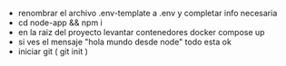 - renombrar el archivo .env-template a .env y completar info necesaria
- cd node-app && npm i
- en la raiz del proyecto levantar contenedores docker compose up
- si ves el mensaje "hola mundo desde node" todo esta ok
- iniciar git ( git init )